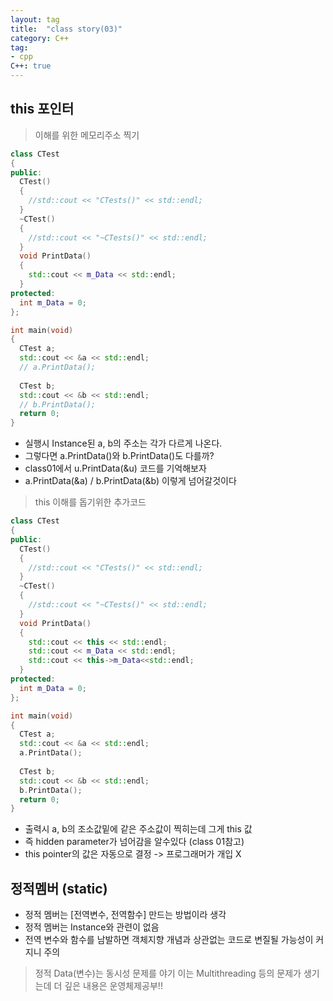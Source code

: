 ```yaml
---
layout: tag
title:  "class story(03)"
category: C++
tag:
- cpp
C++: true
---
```


## this 포인터

>이해를 위한 메모리주소 찍기

```cpp
class CTest
{
public:
  CTest()
  {
    //std::cout << "CTests()" << std::endl;
  }
  ~CTest()
  {
    //std::cout << "~CTests()" << std::endl;
  }
  void PrintData()
  {
    std::cout << m_Data << std::endl;
  }
protected:
  int m_Data = 0;
};

int main(void)
{
  CTest a;
  std::cout << &a << std::endl;
  // a.PrintData();
  
  CTest b;
  std::cout << &b << std::endl;
  // b.PrintData();
  return 0;
}
```

- 실행시 Instance된 a, b의 주소는 각가 다르게 나온다. <br>
- 그렇다면 a.PrintData()와 b.PrintData()도 다를까? <br>
- class01에서 u.PrintData(&u) 코드를 기억해보자 <br>
- a.PrintData(&a) / b.PrintData(&b) 이렇게 넘어갈것이다 <br>

>this 이해를 돕기위한 추가코드

```cpp
class CTest
{
public:
  CTest()
  {
    //std::cout << "CTests()" << std::endl;
  }
  ~CTest()
  {
    //std::cout << "~CTests()" << std::endl;
  }
  void PrintData()
  {
    std::cout << this << std::endl;
    std::cout << m_Data << std::endl;
    std::cout << this->m_Data<<std::endl;
  }
protected:
  int m_Data = 0;
};

int main(void)
{
  CTest a;
  std::cout << &a << std::endl;
  a.PrintData();
  
  CTest b;
  std::cout << &b << std::endl;
  b.PrintData();
  return 0;
}
```

- 출력시 a, b의 조소값밑에 같은 주소값이 찍히는데 그게 this 값 <br>
- 즉 hidden parameter가 넘어감을 알수있다 (class 01참고) <br>
- this pointer의 값은 자동으로 결정 -> 프로그래머가 개입 X <br>

## 정적멤버 (static)

- 정적 멤버는 [전역변수, 전역함수] 만드는 방법이라 생각 <br>
- 정적 멤버는 Instance와 관련이 없음 <br>
- 전역 변수와 함수를 남발하면 객체지향 개념과 상관없는 코드로 변질될 가능성이 커지니 주의 <br>

> 정적 Data(변수)는 동시성 문제를 야기 이는 Multithreading 등의 문제가 생기는데 더 깊은 내용은 운영체제공부!!
